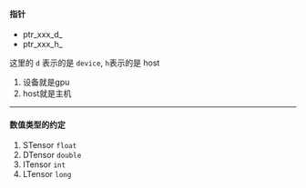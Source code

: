 #### 指针
- ptr_xxx_d_
- ptr_xxx_h_

这里的 `d` 表示的是 `device`, `h`表示的是 host
1. 设备就是gpu
2. host就是主机


---

#### 数值类型的约定
1. STensor `float`
2. DTensor `double`
3. ITensor  `int`
4. LTensor  `long`
